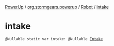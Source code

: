 [PowerUp](../../index.md) / [org.stormgears.powerup](../index.md) / [Robot](index.md) / [intake](./intake.md)

# intake

`@Nullable static var intake: @Nullable `[`Intake`](../../org.stormgears.powerup.subsystems.intake/-intake/index.md)